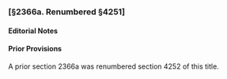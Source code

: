 ### [§2366a. Renumbered §4251] ###

#### **Editorial Notes** ####

#### Prior Provisions ####

A prior section 2366a was renumbered section 4252 of this title.